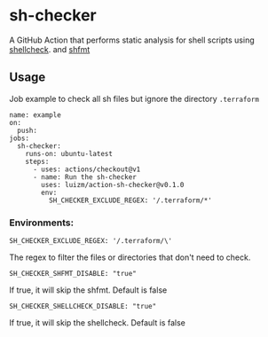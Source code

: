 # sh-checker

A GitHub Action that performs static analysis for shell scripts using [shellcheck](https://github.com/koalaman/shellcheck). and [shfmt](https://github.com/mvdan/sh)

## Usage

Job example to check all sh files but ignore the directory `.terraform`

```
name: example
on:
  push:
jobs:
  sh-checker:
    runs-on: ubuntu-latest
    steps:
      - uses: actions/checkout@v1
      - name: Run the sh-checker
        uses: luizm/action-sh-checker@v0.1.0
        env:
          SH_CHECKER_EXCLUDE_REGEX: '/.terraform/*'
```

### Environments:

`SH_CHECKER_EXCLUDE_REGEX: '/.terraform/\'`

The regex to filter the files or directories that don't need to check.

`SH_CHECKER_SHFMT_DISABLE: "true"`

If true, it will skip the shfmt. Default is false

`SH_CHECKER_SHELLCHECK_DISABLE: "true"`

If true, it will skip the shellcheck. Default is false
